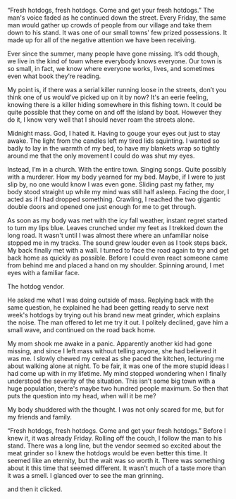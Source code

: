 “Fresh hotdogs, fresh hotdogs. Come and get your fresh hotdogs.” The man's voice faded as he continued down the street. Every Friday, the same man would gather up crowds of people from our village and take them down to his stand. It was one of our small towns' few prized possessions. It made up for all of the negative attention we have been receiving. 

Ever since the summer, many people have gone missing. It’s odd though, we live in the kind of town where everybody knows everyone. Our town is so small, in fact, we know where everyone works, lives, and sometimes even what book they’re reading. 

My point is, if there was a serial killer running loose in the streets, don’t you think one of us would’ve picked up on it by now? It's an eerie feeling, knowing there is a killer hiding somewhere in this fishing town. It could be quite possible that they come on and off the island by boat. However they do it, I know very well that I should never roam the streets alone. 

Midnight mass. God, I hated it. Having to gouge your eyes out just to stay awake. The light from the candles left my tired lids squinting. I wanted so badly to lay in the warmth of my bed, to have my blankets wrap so tightly around me that the only movement I could do was shut my eyes. 

Instead, I’m in a church. With the entire town. Singing songs. Quite possibly with a murderer. How my body yearned for my bed. Maybe, if I were to just slip by, no one would know I was even gone. Sliding past my father, my body stood straight up while my mind was still half asleep. Facing the door, I acted as if I had dropped something. Crawling, I reached the two gigantic double doors and opened one just enough for me to get through. 

As soon as my body was met with the icy fall weather, instant regret started to turn my lips blue. Leaves crunched under my feet as I trekked down the long road. It wasn't until I was almost there where an unfamiliar noise stopped me in my tracks. The sound grew louder even as I took steps back. My back finally met with a wall. I turned to face the road again to try and get back home as quickly as possible. Before I could even react someone came from behind me and placed a hand on my shoulder. Spinning around, I met eyes with a familiar face. 

The hotdog vendor. 

He asked me what I was doing outside of mass. Replying back with the same question, he explained he had been getting ready to serve next week's hotdogs by trying out his brand new meat grinder, which explains the noise. The man offered to let me try it out. I politely declined, gave him a small wave, and continued on the road back home. 

My mom shook me awake in a panic. Apparently another kid had gone missing, and since I left mass without telling anyone, she had believed it was me. I slowly chewed my cereal as she paced the kitchen, lecturing me about walking alone at night. To be fair, it was one of the more stupid ideas I had come up with in my lifetime. My mind stopped wondering when I finally understood the severity of the situation. This isn't some big town with a huge population, there's maybe two hundred people maximum. So then that puts the question into my head, when will it be me? 

My body shuddered with the thought. I was not only scared for me, but for my friends and family. 


“Fresh hotdogs, fresh hotdogs. Come and get your fresh hotdogs.” Before I knew it, it was already Friday. Rolling off the couch, I follow the man to his stand. There was a long line, but the vendor seemed so excited about the meat grinder so I knew the hotdogs would be even better this time. It seemed like an eternity, but the wait was so worth it. There was something about it this time that seemed different. It wasn't much of a taste more than it was a smell. I glanced over to see the man grinning. 

and then it clicked.